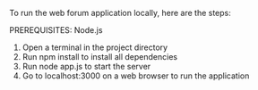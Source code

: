 To run the web forum application locally, here are the steps:

PREREQUISITES: Node.js 

1. Open a terminal in the project directory
2. Run npm install to install all dependencies
3. Run node app.js to start the server
4. Go to localhost:3000 on a web browser to run the application
